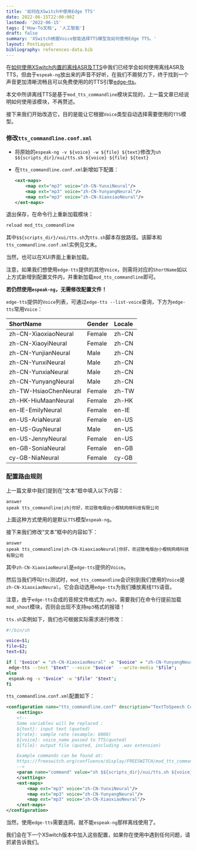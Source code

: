 ```yaml
---
title: '如何在XSwitch中使用Edge TTS'
date: 2022-06-15T22:00:00Z
lastmod: '2022-06-15'
tags: ['How-To文档', '人工智能']
draft: false
summary: 'XSwitch根据Voice智能选择TTS模型及如何使用Edge TTS。'
layout: PostLayout
bibliography: references-data.bib
---
```


在[如何使用XSwitch内置的离线ASR及TTS](https://xswitch.cn/pages/howto/offline-asr-tts/)中我们已经学会如何使用离线ASR及TTS，但由于`espeak-ng`放出来的声音不好听，在我们不屑努力下，终于找到一个声音更加清晰流畅且可以免费使用的的TTS引擎[edge-tts](https://github.com/rany2/edge-tts)。

本文中所讲离线TTS是基于`mod_tts_commandline`模块实现的，上一篇文章已经说明如何使用该模块，不再赘述。  

接下来我们开始改造它，目的是能让它根据`Voice`类型自动选择需要使用的`TTS`模型。  

### 修改`tts_commandline.conf.xml`  

- 将原始的`espeak-ng -v ${voice} -w ${file} ${text}`修改为`sh $${scripts_dir}/xui/tts.sh ${voice} ${file} ${text}`

- 在`tts_commandline.conf.xml`新增如下配置：

	```xml
	<ext-maps>
        <map ext="mp3" voice="zh-CN-YunxiNeural"/>
        <map ext="mp3" voice="zh-CN-YunyangNeural"/>
        <map ext="mp3" voice="zh-CN-XiaoxiaoNeural"/>
    </ext-maps>
	```
	

退出保存，在命令行上重新加载模块：
    
```sh
reload mod_tts_commandline
```
    
其中`$${scripts_dir}/xui/tts.sh`为`tts.sh`脚本存放路径。该脚本和`tts_commandline.conf.xml`实例见文末。
    
当然，也可以在XUI界面上重新加载。

注意，如果我们想使用`edge-tts`提供的其他`Voice`，则需将对应的`ShortName`如以上方式新增到配置文件内，并重新加载`mod_tts_commandline`即可。

**若仍然使用`espeak-ng`，无需修改配置文件！**
	
`edge-tts`提供的`Voice`列表，可通过`edge-tts --list-voice`查询，下方为`edge-tts`常用`Voice`：

|ShortName|Gender|Locale|
|:---------| :--- | :-------|
|zh-CN-XiaoxiaoNeural| Female |zh-CN|
|zh-CN-XiaoyiNeural| Female |zh-CN|
|zh-CN-YunjianNeural|Male| zh-CN |
|zh-CN-YunxiNeural|Male| zh-CN |
|zh-CN-YunxiaNeural|Male| zh-CN|
|zh-CN-YunyangNeural|Male|zh-CN|
|zh-TW-HsiaoChenNeural| Female |zh-TW|
|zh-HK-HiuMaanNeural| Female |zh-HK|
|en-IE-EmilyNeural| Female |en-IE|
|en-US-AriaNeural| Female |en-US|
|en-US-GuyNeural|Male|en-US|
|en-US-JennyNeural| Female |en-US|
|en-GB-SoniaNeural|Female|en-GB|
|cy-GB-NiaNeural|Female|cy-GB|
    
    
### 配置路由规则

上一篇文章中我们提到在“文本”框中填入以下内容：

```
answer
speak tts_commandline|zh|你好，欢迎致电烟台小樱桃网络科技有限公司
```

上面这种方式使用的是默认`TTS`模型`espeak-ng`。

接下来我们修改“文本”框中的内容如下：

```
answer
speak tts_commandline|zh-CN-XiaoxiaoNeural|你好，欢迎致电烟台小樱桃网络科技有限公司
```

其中`zh-CN-XiaoxiaoNeural`是`edge-tts`提供的`Voice`。

然后当我们呼叫`tts`测试时，`mod_tts_commandline`会识别到我们使用的`Voice`是`zh-CN-XiaoxiaoNeural`，它会自动选用`edge-tts`为我们播放离线`TTS`语音。

注意，由于`edge-tts`合成的音频文件格式为`.mp3`，需要我们在命令行提前加载`mod_shout`模块，否则会出现不支持`mp3`格式的报错！

`tts.sh`实例如下，我们也可根据实际需求进行修改：

```bash
#!/bin/sh

voice=$1;
file=$2;
text=$3;

if [ "$voice" = "zh-CN-XiaoxiaoNeural" -o "$voice" = "zh-CN-YunyangNeural" -o "$voice" = "zh-CN-XiaoxiaoNeural" ]; then
 edge-tts --text "$text" --voice "$voice"  --write-media "$file";
else
 espeak-ng -v "$voice" -w "$file" "$text";
fi
```

`tts_commandline.conf.xml`配置如下：

```xml
<configuration name="tts_commandline.conf" description="TextToSpeech Commandline configuration">
    <settings>
    <!--
    Some variables will be replaced :
    ${text}: input text (quoted)
    ${rate}: sample rate (example: 8000)
    ${voice}: voice_name passed to TTS(quoted)
    ${file}: output file (quoted, including .wav extension)

    Example commands can be found at:
    https://freeswitch.org/confluence/display/FREESWITCH/mod_tts_commandline#mod_tts_commandline-Examplecommands
    -->
    <param name="command" value="sh $${scripts_dir}/xui/tts.sh ${voice} ${file} ${text}"/>
    </settings>
    <ext-maps>
        <map ext="mp3" voice="zh-CN-YunxiNeural"/>
        <map ext="mp3" voice="zh-CN-YunyangNeural"/>
        <map ext="mp3" voice="zh-CN-XiaoxiaoNeural"/>
    </ext-maps>
</configuration>
```

当然，使用`edge-tts`需要连网，就不能`espeak-ng`那样离线使用了。

我们会在下一个XSwitch版本中加入这些配置，如果你在使用中遇到任何问题，请抓紧告诉我们。
